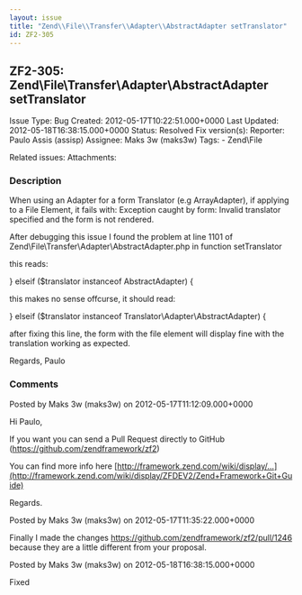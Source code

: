 ```yaml
---
layout: issue
title: "Zend\\File\\Transfer\\Adapter\\AbstractAdapter setTranslator"
id: ZF2-305
---
```


ZF2-305: Zend\\File\\Transfer\\Adapter\\AbstractAdapter setTranslator
---------------------------------------------------------------------

 Issue Type: Bug Created: 2012-05-17T10:22:51.000+0000 Last Updated: 2012-05-18T16:38:15.000+0000 Status: Resolved Fix version(s): 
 Reporter:  Paulo Assis (assisp)  Assignee:  Maks 3w (maks3w)  Tags: - Zend\\File
 
 Related issues: 
 Attachments: 
### Description

When using an Adapter for a form Translator (e.g ArrayAdapter), if applying to a File Element, it fails with: Exception caught by form: Invalid translator specified and the form is not rendered.

After debugging this issue I found the problem at line 1101 of Zend\\File\\Transfer\\Adapter\\AbstractAdapter.php in function setTranslator

this reads:

} elseif ($translator instanceof AbstractAdapter) {

this makes no sense offcurse, it should read:

} elseif ($translator instanceof Translator\\Adapter\\AbstractAdapter) {

after fixing this line, the form with the file element will display fine with the translation working as expected.

Regards, Paulo

 

 

### Comments

Posted by Maks 3w (maks3w) on 2012-05-17T11:12:09.000+0000

Hi Paulo,

If you want you can send a Pull Request directly to GitHub (<https://github.com/zendframework/zf2>)

You can find more info here [http://framework.zend.com/wiki/display/…](http://framework.zend.com/wiki/display/ZFDEV2/Zend+Framework+Git+Guide)

Regards.

 

 

Posted by Maks 3w (maks3w) on 2012-05-17T11:35:22.000+0000

Finally I made the changes <https://github.com/zendframework/zf2/pull/1246> because they are a little different from your proposal.

 

 

Posted by Maks 3w (maks3w) on 2012-05-18T16:38:15.000+0000

Fixed

 

 